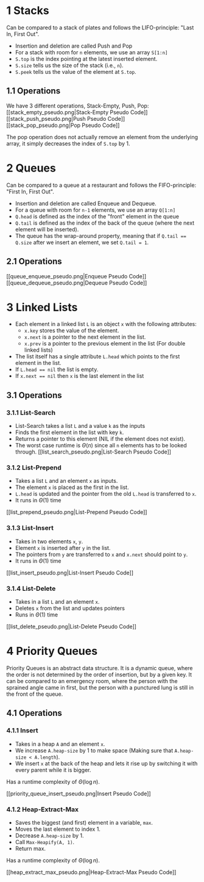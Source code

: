 # 1 Stacks
Can be compared to a stack of plates and follows the LIFO-principle: "Last In, First Out".
- Insertion and deletion are called Push and Pop
- For a stack with room for `n` elements, we use an array `S[1:n]` 
- `S.top` is the index pointing at the latest inserted element.
- `S.size` tells us the size of the stack (i.e., `n`). 
- `S.peek` tells us the value of the element at `S.top`.
## 1.1 Operations
We have 3 different operations, Stack-Empty, Push, Pop:
[[stack_empty_pseudo.png|Stack-Empty Pseudo Code]]
[[stack_push_pseudo.png|Push Pseudo Code]]
[[stack_pop_pseudo.png|Pop Pseudo Code]]

The pop operation does not actually remove an element from the underlying array, it simply decreases the index of `S.top` by 1. 
# 2 Queues
Can be compared to a queue at a restaurant and follows the FIFO-principle: "First In, First Out".
- Insertion and deletion are called Enqueue and Dequeue.
- For a queue with room for `n-1` elements, we use an array `Q[1:n]`
- `Q.head` is defined as the index of the "front" element in the queue
- `Q.tail` is defined as the index of the back of the queue (where the next element will be inserted).
- The queue has the wrap-around property, meaning that if `Q.tail == Q.size` after we insert an element, we set `Q.tail = 1`.
## 2.1 Operations
[[queue_enqueue_pseudo.png|Enqueue Pseudo Code]]
[[queue_dequeue_pseudo.png|Dequeue Pseudo Code]]
# 3 Linked Lists
- Each element in a linked list `L` is an object `x` with the following attributes:
	- `x.key` stores the value of the element.
	- `x.next` is a pointer to the next element in the list.
	- `x.prev` is a pointer to the previous element in the list (For double linked lists)
- The list itself has a single attribute `L.head` which points to the first element in the list.
- If `L.head == nil` the list is empty.
- If `x.next == nil` then `x` is the last element in the list
## 3.1 Operations
### 3.1.1 List-Search
- List-Search takes a list `L` and a value `k` as the inputs
- Finds the first element in the list with key `k`.
- Returns a pointer to this element (NIL if the element does not exist).
- The worst case runtime is $\Theta(n)$ since all `n` elements has to be looked through.
[[list_search_pseudo.png|List-Search Pseudo Code]]
### 3.1.2 List-Prepend
- Takes a list `L` and an element `x` as inputs.
- The element `x` is placed as the first in the list.
- `L.head` is updated and the pointer from the old `L.head` is transferred to `x`.
- It runs in $\Theta(1)$ time

[[list_prepend_pseudo.png|List-Prepend Pseudo Code]]
### 3.1.3 List-Insert
- Takes in two elements `x`, `y`.
- Element `x` is inserted after `y` in the list.
- The pointers from `y` are transferred to `x` and `x.next` should point to `y`.
- It runs in $\Theta(1)$ time

[[list_insert_pseudo.png|List-Insert Pseudo Code]]
### 3.1.4 List-Delete
- Takes in a list `L` and an element `x`.
- Deletes `x` from the list and updates pointers
- Runs in $\Theta(1)$ time

[[list_delete_pseudo.png|List-Delete Pseudo Code]]
# 4 Priority Queues
Priority Queues is an abstract data structure. It is a dynamic queue, where the order is not determined by the order of insertion, but by a given key. It can be compared to an emergency room, where the person with the sprained angle came in first, but the person with a punctured lung is still in the front of the queue.
## 4.1 Operations
### 4.1.1 Insert
- Takes in a heap `A` and an element `x`.
- We increase `A.heap-size` by 1 to make space (Making sure that `A.heap-size < A.length`).
- We insert `x` at the back of the heap and lets it rise up by switching it with every parent while it is bigger.

Has a runtime complexity of $\Theta (\log n)$. 

[[priority_queue_insert_pseudo.png|Insert Pseudo Code]]
### 4.1.2 Heap-Extract-Max
- Saves the biggest (and first) element in a variable, `max`.
- Moves the last element to index 1.
- Decrease `A.heap-size` by 1.
- Call `Max-Heapify(A, 1)`.
- Return max.

Has a runtime complexity of $\Theta (\log n)$. 

[[heap_extract_max_pseudo.png|Heap-Extract-Max Pseudo Code]]
